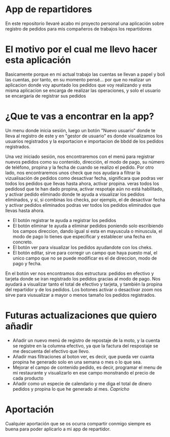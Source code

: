 # App de repartidores

En este repositorio llevaré acabo mi proyecto personal una aplicación sobre registro de pedidos para mis compañeros de trabajos los repartidores

# El motivo por el cual me llevo hacer esta aplicación 

Basicamente porque en mi actual trabajo las cuentas se llevan a papel y boli las cuentas, por tanto, en su momento pensé... por que no realizar 
un aplicacion donde voy apuntado los pedidos que voy realizando y esta misma aplicacíon se encarga de realizar las operaciones, y solo el usuario 
se encargaría de registrar sus pedidos

# ¿Que te vas a encontrar en la app?

Un menu donde inicia sesión, luego un botón "Nuevo usuario" donde te lleva al registro de este y en "gestor de usuario" es donde visualizamos 
los usuarios registrados y la exportacion e importacion de bbdd de los pedidos registrados.

Una vez iniciado sesión, nos encontraremos con el menú para registrar nuevos pedidos como su contenido, dirección, el modo de pago, su número 
de teléfono, propina y la fecha de cuando se realizo el pedido. Por otro lado, nos encontraremos unos check que nos ayudara a filtrar la vizualisación de pedidos
como desactivar fecha, significara que podras ver todos los pedidos que llevas hasta ahora, activar propina. veras todos los pedidosd que te han dado propina,
activar respotaje aún no está habilitado, y activar pedido eliminado donde te ayuda a visualizar los pedidos eliminados, y sí, si combinas los checks, por ejemplo,
el de desactivar fecha y activar pedidos eliminados podras ver todos los pedidos eliminados que llevas hasta ahora.

- El botón registrar te ayuda a registrar los pedidos
- El botón eliminar te ayuda a eliminar pedidos poniendo solo escribiendo los campos direccion, dando igual si esta en mayuscula o minuscula, el modo de pago lo tienes que especificar y establecer una fecha en concreto.
- El botón ver para visualizar los pedidos ayudandote con los cheks.
- El botón editar, sirve para corregir un campo que haya puesto mal, el unico campo que no se puede modificar es el de direccion, modo de pago y fecha.

En el botón ver nos encontramos dos estructura: pedidos en efectivo y tarjeta donde se iran registrado los pedidos gracias al modo de pago. Nos ayudará a visualizar tanto el total de efectivo y tarjeta, y también
la propina del repartidor y de los pedidos. Los botones activar o desactivar zoom nos sirve para viusualizar a mayor o menos tamaño los pedidos registrados.

# Futuras actualizaciones que quiero añadir

- Añadir un nuevo menú de registro de repostaje de la moto, y la cuenta se registre en la columna efectivo, ya que la factura del respostaje se me descuenta del efectivo que llevo.
- Añadir mas filtraciones al boton ver, es decir, que pueda ver cuanta propina he generado solo en una semana o mes o lo que sea.
- Mejorar el campo de contenido pedido, es decir, programar el menu de mi restaurante y visualizarlo en ese campo monstrando el precio de cada producto
- Añadir como un especie de calendario y me diga el total de dinero pedidos y propina lo que he generado al mes. *Capricho*

# Aportación

Cualquier aportación que se os ocurra compartir conmigo siempre es buena para poder aplicarlo a mi app de repartidor.
  



